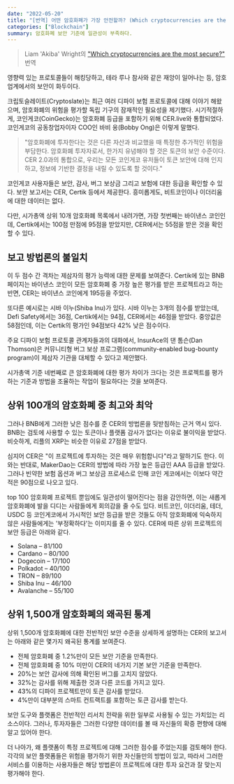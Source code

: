 ```yaml
---
date: "2022-05-20"
title: "[번역] 어떤 암호화폐가 가장 안전할까? (Which cryptocurrencies are the most secure?)"
categories: ["Blockchain"]
summary: 암호화폐 보안 기준에 일관성이 부족하다.
---
```


> Liam 'Akiba' Wright의 ["Which cryptocurrencies are the most secure?"](https://cryptoslate.com/which-cryptocurrencies-are-the-most-secure/) 번역

영향력 있는 프로토콜들이 해킹당하고, 테라 루나 참사와 같은 재앙이 일어나는 등, 암호업계에서의 보안이 화두이다.

크립토슬레이트(Cryptoslate)는 최근 여러 디파이 보험 프로토콜에 대해 이야기 해왔으며, 암호화폐의 위험을 평가할 독립 기구의 잠재적인 필요성을 제기했다. 시기적절하게, 코인게코(CoinGecko)는 암호화폐 등급을 포함하기 위해 CER.live와 통합되었다. 코인게코의 공동창업자이자 COO인 바비 옹(Bobby Ong)은 이렇게 말했다.

> "암호화폐에 투자한다는 것은 다른 자산과 비교했을 때 특정한 추가적인 위험을 부담한다. 암호화폐 투자자로서, 한가지 유념해야 할 것은 토큰의 보안 수준이다. CER 2.0과의 통합으로, 우리는 모든 코인게코 유저들이 토큰 보안에 대해 인지하고, 정보에 기반한 결정을 내릴 수 있도록 할 것이다."

코인게코 사용자들은 보안, 감사, 버그 보상금 그리고 보험에 대한 등급을 확인할 수 있다. 보안 보고서는 CER, Certik 등에서 제공한다. 흥미롭게도, 비트코인이나 이더리움에 대한 데이터는 없다.

다만, 시가총액 상위 10개 암호화폐 목록에서 내려가면, 가장 첫번째는 바이낸스 코인인데, Certik에서는 100점 만점에 95점을 받았지만, CER에서는 55점을 받은 것을 확인할 수 있다.

## 보고 방법론의 불일치

이 두 점수 간 격차는 제삼자의 평가 능력에 대한 문제를 보여준다. Certik에 있는 BNB 페이지는 바이낸스 코인이 모든 암호화폐 중 가장 높은 평가를 받은 프로젝트라고 하는 반면, CER는 바이낸스 코인에게 195등을 주었다.

또다른 예시로는 시바 이누(Shiba Inu)가 있다. 시바 이누는 3개의 점수를 받았는데, Defi Safety에서는 36점, Certik에서는 94점, CER에서는 46점을 받았다. 중앙값은 58점인데, 이는 Certik의 평가인 94점보다 42% 낮은 점수이다.

주요 디파이 보험 프로토콜 관계자들과의 대화에서, InsurAce의 댄 톰슨(Dan Thomson)은 커뮤니티형 버그 보상 프로그램(community-enabled bug-bounty program)이 제삼자 기관을 대체할 수 있다고 제안했다.

시가총액 기준 네번째로 큰 암호화폐에 대한 평가 차이가 크다는 것은 프로젝트를 평가하는 기준과 방법을 조율하는 작업이 필요하다는 것을 보여준다.

## 상위 100개의 암호화폐 중 최고와 최악

그러나 BNB에게 그러한 낮은 점수를 준 CER의 방법론을 뒷받침하는 근거 역시 있다. BNB는 검토에 사용할 수 있는 토큰이나 플랫폼 감사가 없다는 이유로 불이익을 받았다. 비슷하게, 리플의 XRP는 비슷한 이유로 27점을 받았다.

심지어 CER은 "이 프로젝트에 투자하는 것은 매우 위험합니다"라고 말하기도 한다. 이와는 반대로, MakerDao는 CER의 방법에 따라 가장 높은 등급인 AAA 등급을 받았다. 그러나 빈약한 보험 옵션과 버그 보상금 프로세스로 인해 코인 게코에서는 이보다 약간 적은 90점으로 나오고 있다.

top 100 암호화폐 프로젝트 뿐임에도 일관성이 떨어진다는 점을 감안하면, 이는 새롭게 암호화폐에 발을 디디는 사람들에게 회의감을 줄 수도 있다. 비트코인, 이더리움, 테더, USDC 등 코인게코에서 가시적인 보안 등급을 받은 것들도 아직 암호화폐에 익숙하지 않은 사람들에게는 '부정확하다'는 이미지를 줄 수 있다. CER에 따른 상위 프로젝트의 보안 등급은 아래와 같다.

- Solana – 81/100
- Cardano – 80/100
- Dogecoin – 17/100
- Polkadot – 40/100
- TRON – 89/100
- Shiba Inu – 46/100
- Avalanche – 55/100

## 상위 1,500개 암호화폐의 왜곡된 통계

상위 1,500개 암호화폐에 대한 전반적인 보안 수준을 상세하게 설명하는 CER의 보고서는 아래와 같은 몇가지 왜곡된 통계를 보여준다.

- 전체 암호화폐 중 1.2%만이 모든 보안 기준을 만족한다.
- 전체 암호화폐 중 10% 미만이 CER의 네가지 기본 보안 기준을 만족한다.
- 20%는 보안 감사에 의해 확인된 버그를 고치지 않았다.
- 32%는 감사를 위해 제출한 것과 다른 코드를 가지고 있다.
- 43%의 디파이 프로젝트만이 토큰 감사를 받았다.
- 4%만이 대부분의 스마트 컨트랙트를 포함하는 토큰 감사를 받는다.

보안 도구와 플랫폼은 전반적인 리서치 전략을 위한 일부로 사용될 수 있는 가치있는 리소스이다. 그러나, 투자자들은 그러한 다양한 데이터를 볼 때 자신들의 확증 편향에 대해 알고 있어야 한다.

더 나아가, 왜 플랫폼이 특정 프로젝트에 대해 그러한 점수를 주었는지를 검토해야 한다. 각각의 보안 플랫폼들은 위험을 평가하기 위한 자신들만의 방법이 있고, 따라서 그러한 서비스를 이용하는 사용자들은 해당 방법론이 프로젝트에 대한 투자 요건과 잘 맞는지 평가해야 한다.
